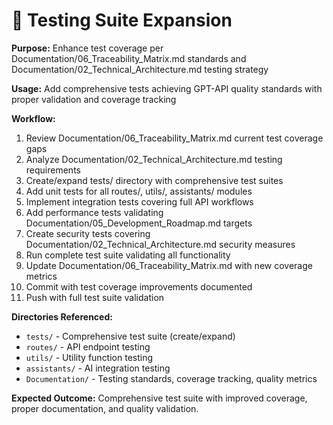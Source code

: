 # 🧪 Testing Suite Expansion
**Purpose:** Enhance test coverage per Documentation/06_Traceability_Matrix.md standards and Documentation/02_Technical_Architecture.md testing strategy

**Usage:** Add comprehensive tests achieving GPT-API quality standards with proper validation and coverage tracking

**Workflow:**
1. Review Documentation/06_Traceability_Matrix.md current test coverage gaps
2. Analyze Documentation/02_Technical_Architecture.md testing requirements  
3. Create/expand tests/ directory with comprehensive test suites
4. Add unit tests for all routes/, utils/, assistants/ modules
5. Implement integration tests covering full API workflows
6. Add performance tests validating Documentation/05_Development_Roadmap.md targets
7. Create security tests covering Documentation/02_Technical_Architecture.md security measures
8. Run complete test suite validating all functionality
9. Update Documentation/06_Traceability_Matrix.md with new coverage metrics
10. Commit with test coverage improvements documented
11. Push with full test suite validation

**Directories Referenced:**
- `tests/` - Comprehensive test suite (create/expand)
- `routes/` - API endpoint testing
- `utils/` - Utility function testing
- `assistants/` - AI integration testing
- `Documentation/` - Testing standards, coverage tracking, quality metrics

**Expected Outcome:** Comprehensive test suite with improved coverage, proper documentation, and quality validation.
